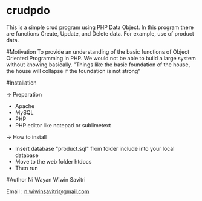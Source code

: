 # crudpdo
This is a simple crud program using PHP Data Object. 
In this program there are functions Create, Update, and Delete data. For example, use of product data.

#Motivation
To provide an understanding of the basic functions of Object Oriented Programming in PHP. 
We would not be able to build a large system without knowing basically. 
"Things like the basic foundation of the house, the house will collapse if the foundation is not strong"

#Installation

-> Preparation
- Apache
- MySQL
- PHP
- PHP editor like notepad or sublimetext

-> How to install
- Insert database "product.sql" from folder include into your local database
- Move to the web folder htdocs
- Then run

#Author
Ni Wayan Wiwin Savitri

Email : n.wiwinsavitri@gmail.com
